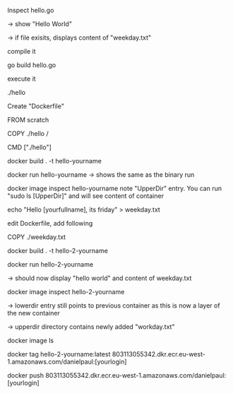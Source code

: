
Inspect hello.go

-> show "Hello World"

-> if file exisits, displays content of "weekday.txt"

compile it

go build hello.go

execute it

./hello


Create "Dockerfile"

FROM scratch

COPY ./hello /

CMD ["./hello"]


docker build . -t hello-yourname

docker run hello-yourname
-> shows the same as the binary run

docker image inspect hello-yourname
note "UpperDir" entry. You can run "sudo ls [UpperDir]" and will see content of container

echo "Hello [yourfullname], its friday" > weekday.txt


edit Dockerfile, add following 

COPY ./weekday.txt

docker build . -t hello-2-yourname

docker run hello-2-yourname

-> should now display "hello world" and content of weekday.txt


docker image inspect hello-2-yourname

-> lowerdir entry still points to previous container as this is now a layer of the new container

-> upperdir directory contains newly added "workday.txt"


docker image ls

docker tag hello-2-yourname:latest 803113055342.dkr.ecr.eu-west-1.amazonaws.com/danielpaul:[yourlogin]

docker push 803113055342.dkr.ecr.eu-west-1.amazonaws.com/danielpaul:[yourlogin]



